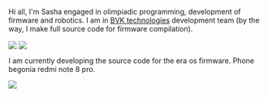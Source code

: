 Hi all, I'm Sasha engaged in olimpiadic programming, development of firmware and robotics. I am in [BVK technologies](http://k91122vi.beget.tech/) development team (by the way, I make full source code for firmware compilation).

<img align="center" src="https://github-readme-stats.vercel.app/api/top-langs/?username=AlexanderBVKtex" /> <img align="center" src="https://github-readme-stats.vercel.app/api/?username=AlexanderBVKtex&show_icons=true&title_color=fff&icon_color=7d8471&text_color=9f9f9f&bg_color=30,e96443,904e95" />

I am currently developing the source code for the era os firmware. Phone begonia redmi note 8 pro.

<img align="center" src="https://github-readme-stats.vercel.app/api/pin?username=AlexanderBVKtex&repo=begonia_full_sources&title_color=fff&icon_color=f9f9f9&text_color=9f9f9f&bg_color=151515" />
